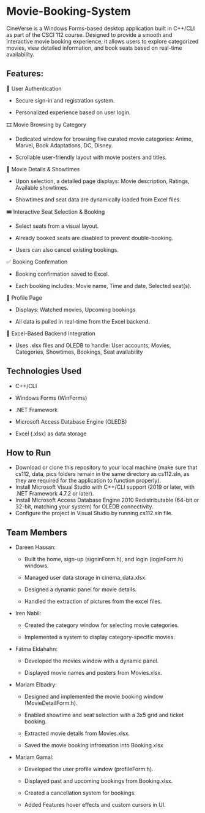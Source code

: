 # Movie-Booking-System
CineVerse is a Windows Forms-based desktop application built in C++/CLI as part of the CSCI 112 course. Designed to provide a smooth and interactive movie booking experience, it allows users to explore categorized movies, view detailed information, and book seats based on real-time availability.

## Features:

🔐 User Authentication

 - Secure sign-in and registration system.

 - Personalized experience based on user login.

🎞️ Movie Browsing by Category

- Dedicated window for browsing five curated movie categories: Anime, Marvel, Book Adaptations, DC, Disney.
  
- Scrollable user-friendly layout with movie posters and titles.

📄 Movie Details & Showtimes

- Upon selection, a detailed page displays: Movie description, Ratings, Available showtimes.

- Showtimes and seat data are dynamically loaded from Excel files.

🎟️ Interactive Seat Selection & Booking

- Select seats from a visual layout.

- Already booked seats are disabled to prevent double-booking.

- Users can also cancel existing bookings.

✅ Booking Confirmation

- Booking confirmation saved to Excel.

- Each booking includes: Movie name, Time and date, Selected seat(s).

👤 Profile Page

- Displays: Watched movies, Upcoming bookings

- All data is pulled in real-time from the Excel backend.

📁 Excel-Based Backend Integration

- Uses .xlsx files and OLEDB to handle: User accounts, Movies, Categories, Showtimes, Bookings, Seat availability

## Technologies Used

- C++/CLI

- Windows Forms (WinForms)

- .NET Framework

- Microsoft Access Database Engine (OLEDB)

- Excel (.xlsx) as data storage

## How to Run
- Download or clone this repository to your local machine (make sure that cs112, data, pics folders remain in the same directory as cs112.sln, as they are required for the application to function properly).
- Install Microsoft Visual Studio with C++/CLI support (2019 or later, with .NET Framework 4.7.2 or later).
- Install Microsoft Access Database Engine 2010 Redistributable (64-bit or 32-bit, matching your system) for OLEDB connectivity.
- Configure the project in Visual Studio by running cs112.sln file.

## Team Members
* Dareen Hassan:
  
  - Built the home, sign-up (signinForm.h), and login (loginForm.h) windows.
  
  - Managed user data storage in cinema_data.xlsx.
  
  - Designed a dynamic panel for movie details.
  
  - Handled the extraction of pictures from the excel files.
  
* Iren Nabil:
  
  - Created the category window for selecting movie categories.
  
  - Implemented a system to display category-specific movies.
  
* Fatma Eldahahn:
  
  - Developed the movies window with a dynamic panel.
  
  - Displayed movie names and posters from Movies.xlsx.
  
* Mariam Elbadry:
  
  - Designed and implemented the movie booking window (MovieDetailForm.h).
  
  - Enabled showtime and seat selection with a 3x5 grid and ticket booking.
  
  - Extracted movie details from Movies.xlsx.
  
  - Saved the movie booking infromation into Booking.xlsx
  
* Mariam Gamal:
  
  - Developed the user profile window (profileForm.h).
  
  - Displayed past and upcoming bookings from Booking.xlsx.
  
  - Created a cancellation system for bookings.
  
  - Added Features hover effects and custom cursors in UI.
